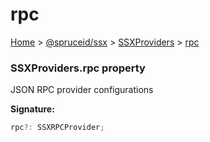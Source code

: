 # rpc

[Home](index.md) > [@spruceid/ssx](ssx.md) > [SSXProviders](ssx.ssxproviders.md) > [rpc](ssx.ssxproviders.rpc.md)

### SSXProviders.rpc property

JSON RPC provider configurations

**Signature:**

```typescript
rpc?: SSXRPCProvider;
```

